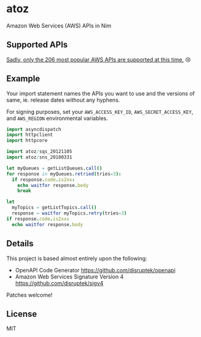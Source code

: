 # atoz
Amazon Web Services (AWS) APIs in Nim

## Supported APIs

[Sadly, only the 206 most popular AWS APIs are supported at this time.](https://github.com/disruptek/atoz/tree/master/src/atoz) :cry:

## Example

Your import statement names the APIs you want to use and the versions of same,
ie. release dates without any hyphens.

For signing purposes, set your `AWS_ACCESS_KEY_ID`, `AWS_SECRET_ACCESS_KEY`, and
`AWS_REGION` environmental variables.

```nim
import asyncdispatch
import httpclient
import httpcore

import atoz/sqs_20121105
import atoz/sns_20100331

let myQueues = getListQueues.call()
for response in myQueues.retried(tries=3):
  if response.code.is2xx:
    echo waitfor response.body
    break

let
  myTopics = getListTopics.call()
  response = waitfor myTopics.retry(tries=3)
if response.code.is2xx:
  echo waitfor response.body
```

## Details

This project is based almost entirely upon the following:

- OpenAPI Code Generator https://github.com/disruptek/openapi
- Amazon Web Services Signature Version 4 https://github.com/disruptek/sigv4

Patches welcome!

## License

MIT
